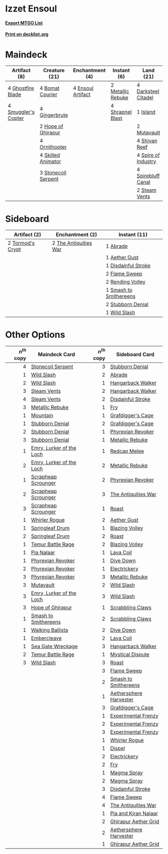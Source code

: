 # Izzet Ensoul

#### [Export MTGO List](../collection/Izzet%20Ensoul/Izzet%20Ensoul.txt)
#### [Print on decklist.org](http://decklist.org/?deckmain=4%09Bomat%20Courier%0A4%09Darksteel%20Citadel%0A4%09Ensoul%20Artifact%0A4%09Ghostfire%20Blade%0A4%09Gingerbrute%0A2%09Hope%20of%20Ghirapur%0A1%09Island%0A2%09Metallic%20Rebuke%0A2%09Mutavault%0A4%09Ornithopter%0A4%09Shivan%20Reef%0A4%09Shrapnel%20Blast%0A4%09Skilled%20Animator%0A4%09Smuggler's%20Copter%0A4%09Spire%20of%20Industry%0A4%09Spirebluff%20Canal%0A2%09Steam%20Vents%0A3%09Stonecoil%20Serpent&deckside=1%09Abrade%0A1%09Aether%20Gust%0A1%09Disdainful%20Stroke%0A2%09Flame%20Sweep%0A2%09Rending%20Volley%0A1%09Smash%20to%20Smithereens%0A2%09Stubborn%20Denial%0A2%09The%20Antiquities%20War%0A2%09Tormod's%20Crypt%0A1%09Wild%20Slash)
# Maindeck

|                                         Artifact (8)                                         |                                        Creature (21)                                         |                                      Enchantment (4)                                       |                                        Instant (6)                                         |                                          Land (21)                                           |
|----------------------------------------------------------------------------------------------|----------------------------------------------------------------------------------------------|--------------------------------------------------------------------------------------------|--------------------------------------------------------------------------------------------|----------------------------------------------------------------------------------------------|
|4 [Ghostfire Blade](http://gatherer.wizards.com/Pages/Card/Details.aspx?multiverseid=386545)  |4 [Bomat Courier](http://gatherer.wizards.com/Pages/Card/Details.aspx?multiverseid=417772)    |4 [Ensoul Artifact](http://gatherer.wizards.com/Pages/Card/Details.aspx?multiverseid=383232)|2 [Metallic Rebuke](http://gatherer.wizards.com/Pages/Card/Details.aspx?multiverseid=423706)|4 [Darksteel Citadel](http://gatherer.wizards.com/Pages/Card/Details.aspx?multiverseid=389479)|
|4 [Smuggler's Copter](http://gatherer.wizards.com/Pages/Card/Details.aspx?multiverseid=417808)|4 [Gingerbrute](http://gatherer.wizards.com/Pages/Card/Details.aspx?multiverseid=473181)      |                                                                                            |4 [Shrapnel Blast](http://gatherer.wizards.com/Pages/Card/Details.aspx?multiverseid=442784) |1 [Island](http://gatherer.wizards.com/Pages/Card/Details.aspx?multiverseid=439857)           |
|                                                                                              |2 [Hope of Ghirapur](http://gatherer.wizards.com/Pages/Card/Details.aspx?multiverseid=423821) |                                                                                            |                                                                                            |2 [Mutavault](http://gatherer.wizards.com/Pages/Card/Details.aspx?multiverseid=370733)        |
|                                                                                              |4 [Ornithopter](http://gatherer.wizards.com/Pages/Card/Details.aspx?multiverseid=129665)      |                                                                                            |                                                                                            |4 [Shivan Reef](http://gatherer.wizards.com/Pages/Card/Details.aspx?multiverseid=129731)      |
|                                                                                              |4 [Skilled Animator](http://gatherer.wizards.com/Pages/Card/Details.aspx?multiverseid=447209) |                                                                                            |                                                                                            |4 [Spire of Industry](http://gatherer.wizards.com/Pages/Card/Details.aspx?multiverseid=423851)|
|                                                                                              |3 [Stonecoil Serpent](http://gatherer.wizards.com/Pages/Card/Details.aspx?multiverseid=473197)|                                                                                            |                                                                                            |4 [Spirebluff Canal](http://gatherer.wizards.com/Pages/Card/Details.aspx?multiverseid=417822) |
|                                                                                              |                                                                                              |                                                                                            |                                                                                            |2 [Steam Vents](http://gatherer.wizards.com/Pages/Card/Details.aspx?multiverseid=405109)      |


# Sideboard

|                                       Artifact (2)                                        |                                        Enchantment (2)                                         |                                          Instant (11)                                           |
|-------------------------------------------------------------------------------------------|------------------------------------------------------------------------------------------------|-------------------------------------------------------------------------------------------------|
|2 [Tormod's Crypt](http://gatherer.wizards.com/Pages/Card/Details.aspx?multiverseid=389723)|2 [The Antiquities War](http://gatherer.wizards.com/Pages/Card/Details.aspx?multiverseid=442930)|1 [Abrade](http://gatherer.wizards.com/Pages/Card/Details.aspx?multiverseid=430772)              |
|                                                                                           |                                                                                                |1 [Aether Gust](http://gatherer.wizards.com/Pages/Card/Details.aspx?multiverseid=466796)         |
|                                                                                           |                                                                                                |1 [Disdainful Stroke](http://gatherer.wizards.com/Pages/Card/Details.aspx?multiverseid=420705)   |
|                                                                                           |                                                                                                |2 [Flame Sweep](http://gatherer.wizards.com/Pages/Card/Details.aspx?multiverseid=466893)         |
|                                                                                           |                                                                                                |2 [Rending Volley](http://gatherer.wizards.com/Pages/Card/Details.aspx?multiverseid=394663)      |
|                                                                                           |                                                                                                |1 [Smash to Smithereens](http://gatherer.wizards.com/Pages/Card/Details.aspx?multiverseid=397795)|
|                                                                                           |                                                                                                |2 [Stubborn Denial](http://gatherer.wizards.com/Pages/Card/Details.aspx?multiverseid=386673)     |
|                                                                                           |                                                                                                |1 [Wild Slash](http://gatherer.wizards.com/Pages/Card/Details.aspx?multiverseid=391959)          |


# Other Options

|*n*<sup>th</sup> copy|                                           Maindeck Card                                           |*n*<sup>th</sup> copy|                                         Sideboard Card                                          |
|--------------------:|---------------------------------------------------------------------------------------------------|--------------------:|-------------------------------------------------------------------------------------------------|
|                    4|[Stonecoil Serpent](http://gatherer.wizards.com/Pages/Card/Details.aspx?multiverseid=473197)       |                    3|[Stubborn Denial](http://gatherer.wizards.com/Pages/Card/Details.aspx?multiverseid=386673)       |
|                    1|[Wild Slash](http://gatherer.wizards.com/Pages/Card/Details.aspx?multiverseid=391959)              |                    2|[Abrade](http://gatherer.wizards.com/Pages/Card/Details.aspx?multiverseid=430772)                |
|                    2|[Wild Slash](http://gatherer.wizards.com/Pages/Card/Details.aspx?multiverseid=391959)              |                    1|[Hangarback Walker](http://gatherer.wizards.com/Pages/Card/Details.aspx?multiverseid=420600)     |
|                    3|[Steam Vents](http://gatherer.wizards.com/Pages/Card/Details.aspx?multiverseid=405109)             |                    2|[Hangarback Walker](http://gatherer.wizards.com/Pages/Card/Details.aspx?multiverseid=420600)     |
|                    4|[Steam Vents](http://gatherer.wizards.com/Pages/Card/Details.aspx?multiverseid=405109)             |                    2|[Disdainful Stroke](http://gatherer.wizards.com/Pages/Card/Details.aspx?multiverseid=420705)     |
|                    3|[Metallic Rebuke](http://gatherer.wizards.com/Pages/Card/Details.aspx?multiverseid=423706)         |                    1|[Fry](http://gatherer.wizards.com/Pages/Card/Details.aspx?multiverseid=466894)                   |
|                    1|[Mountain](http://gatherer.wizards.com/Pages/Card/Details.aspx?multiverseid=439859)                |                    1|[Grafdigger's Cage](http://gatherer.wizards.com/Pages/Card/Details.aspx?multiverseid=278452)     |
|                    1|[Stubborn Denial](http://gatherer.wizards.com/Pages/Card/Details.aspx?multiverseid=386673)         |                    2|[Grafdigger's Cage](http://gatherer.wizards.com/Pages/Card/Details.aspx?multiverseid=278452)     |
|                    2|[Stubborn Denial](http://gatherer.wizards.com/Pages/Card/Details.aspx?multiverseid=386673)         |                    1|[Phyrexian Revoker](http://gatherer.wizards.com/Pages/Card/Details.aspx?multiverseid=383343)     |
|                    3|[Stubborn Denial](http://gatherer.wizards.com/Pages/Card/Details.aspx?multiverseid=386673)         |                    1|[Metallic Rebuke](http://gatherer.wizards.com/Pages/Card/Details.aspx?multiverseid=423706)       |
|                    1|[Emry, Lurker of the Loch](http://gatherer.wizards.com/Pages/Card/Details.aspx?multiverseid=473005)|                    1|[Redcap Melee](http://gatherer.wizards.com/Pages/Card/Details.aspx?multiverseid=473097)          |
|                    2|[Emry, Lurker of the Loch](http://gatherer.wizards.com/Pages/Card/Details.aspx?multiverseid=473005)|                    2|[Metallic Rebuke](http://gatherer.wizards.com/Pages/Card/Details.aspx?multiverseid=423706)       |
|                    1|[Scrapheap Scrounger](http://gatherer.wizards.com/Pages/Card/Details.aspx?multiverseid=417804)     |                    2|[Phyrexian Revoker](http://gatherer.wizards.com/Pages/Card/Details.aspx?multiverseid=383343)     |
|                    2|[Scrapheap Scrounger](http://gatherer.wizards.com/Pages/Card/Details.aspx?multiverseid=417804)     |                    3|[The Antiquities War](http://gatherer.wizards.com/Pages/Card/Details.aspx?multiverseid=442930)   |
|                    3|[Scrapheap Scrounger](http://gatherer.wizards.com/Pages/Card/Details.aspx?multiverseid=417804)     |                    1|[Roast](http://gatherer.wizards.com/Pages/Card/Details.aspx?multiverseid=394667)                 |
|                    1|[Whirler Rogue](http://gatherer.wizards.com/Pages/Card/Details.aspx?multiverseid=451066)           |                    2|[Aether Gust](http://gatherer.wizards.com/Pages/Card/Details.aspx?multiverseid=466796)           |
|                    1|[Springleaf Drum](http://gatherer.wizards.com/Pages/Card/Details.aspx?multiverseid=378534)         |                    1|[Blazing Volley](http://gatherer.wizards.com/Pages/Card/Details.aspx?multiverseid=426821)        |
|                    2|[Springleaf Drum](http://gatherer.wizards.com/Pages/Card/Details.aspx?multiverseid=378534)         |                    2|[Roast](http://gatherer.wizards.com/Pages/Card/Details.aspx?multiverseid=394667)                 |
|                    1|[Temur Battle Rage](http://gatherer.wizards.com/Pages/Card/Details.aspx?multiverseid=391940)       |                    2|[Blazing Volley](http://gatherer.wizards.com/Pages/Card/Details.aspx?multiverseid=426821)        |
|                    1|[Pia Nalaar](http://gatherer.wizards.com/Pages/Card/Details.aspx?multiverseid=417697)              |                    1|[Lava Coil](http://gatherer.wizards.com/Pages/Card/Details.aspx?multiverseid=452858)             |
|                    1|[Phyrexian Revoker](http://gatherer.wizards.com/Pages/Card/Details.aspx?multiverseid=383343)       |                    1|[Dive Down](http://gatherer.wizards.com/Pages/Card/Details.aspx?multiverseid=435205)             |
|                    2|[Phyrexian Revoker](http://gatherer.wizards.com/Pages/Card/Details.aspx?multiverseid=383343)       |                    1|[Electrickery](http://gatherer.wizards.com/Pages/Card/Details.aspx?multiverseid=456219)          |
|                    3|[Phyrexian Revoker](http://gatherer.wizards.com/Pages/Card/Details.aspx?multiverseid=383343)       |                    3|[Metallic Rebuke](http://gatherer.wizards.com/Pages/Card/Details.aspx?multiverseid=423706)       |
|                    3|[Mutavault](http://gatherer.wizards.com/Pages/Card/Details.aspx?multiverseid=370733)               |                    2|[Wild Slash](http://gatherer.wizards.com/Pages/Card/Details.aspx?multiverseid=391959)            |
|                    3|[Emry, Lurker of the Loch](http://gatherer.wizards.com/Pages/Card/Details.aspx?multiverseid=473005)|                    3|[Wild Slash](http://gatherer.wizards.com/Pages/Card/Details.aspx?multiverseid=391959)            |
|                    3|[Hope of Ghirapur](http://gatherer.wizards.com/Pages/Card/Details.aspx?multiverseid=423821)        |                    1|[Scrabbling Claws](http://gatherer.wizards.com/Pages/Card/Details.aspx?multiverseid=451173)      |
|                    1|[Smash to Smithereens](http://gatherer.wizards.com/Pages/Card/Details.aspx?multiverseid=397795)    |                    2|[Scrabbling Claws](http://gatherer.wizards.com/Pages/Card/Details.aspx?multiverseid=451173)      |
|                    1|[Walking Ballista](http://gatherer.wizards.com/Pages/Card/Details.aspx?multiverseid=423848)        |                    2|[Dive Down](http://gatherer.wizards.com/Pages/Card/Details.aspx?multiverseid=435205)             |
|                    1|[Embercleave](http://gatherer.wizards.com/Pages/Card/Details.aspx?multiverseid=473082)             |                    2|[Lava Coil](http://gatherer.wizards.com/Pages/Card/Details.aspx?multiverseid=452858)             |
|                    1|[Sea Gate Wreckage](http://gatherer.wizards.com/Pages/Card/Details.aspx?multiverseid=407687)       |                    3|[Hangarback Walker](http://gatherer.wizards.com/Pages/Card/Details.aspx?multiverseid=420600)     |
|                    2|[Temur Battle Rage](http://gatherer.wizards.com/Pages/Card/Details.aspx?multiverseid=391940)       |                    1|[Mystical Dispute](http://gatherer.wizards.com/Pages/Card/Details.aspx?multiverseid=473020)      |
|                    3|[Wild Slash](http://gatherer.wizards.com/Pages/Card/Details.aspx?multiverseid=391959)              |                    3|[Roast](http://gatherer.wizards.com/Pages/Card/Details.aspx?multiverseid=394667)                 |
|                     |                                                                                                   |                    3|[Flame Sweep](http://gatherer.wizards.com/Pages/Card/Details.aspx?multiverseid=466893)           |
|                     |                                                                                                   |                    2|[Smash to Smithereens](http://gatherer.wizards.com/Pages/Card/Details.aspx?multiverseid=397795)  |
|                     |                                                                                                   |                    1|[Aethersphere Harvester](http://gatherer.wizards.com/Pages/Card/Details.aspx?multiverseid=423809)|
|                     |                                                                                                   |                    3|[Grafdigger's Cage](http://gatherer.wizards.com/Pages/Card/Details.aspx?multiverseid=278452)     |
|                     |                                                                                                   |                    1|[Experimental Frenzy](http://gatherer.wizards.com/Pages/Card/Details.aspx?multiverseid=452849)   |
|                     |                                                                                                   |                    2|[Experimental Frenzy](http://gatherer.wizards.com/Pages/Card/Details.aspx?multiverseid=452849)   |
|                     |                                                                                                   |                    3|[Experimental Frenzy](http://gatherer.wizards.com/Pages/Card/Details.aspx?multiverseid=452849)   |
|                     |                                                                                                   |                    1|[Whirler Rogue](http://gatherer.wizards.com/Pages/Card/Details.aspx?multiverseid=451066)         |
|                     |                                                                                                   |                    1|[Dispel](http://gatherer.wizards.com/Pages/Card/Details.aspx?multiverseid=401858)                |
|                     |                                                                                                   |                    2|[Electrickery](http://gatherer.wizards.com/Pages/Card/Details.aspx?multiverseid=456219)          |
|                     |                                                                                                   |                    2|[Fry](http://gatherer.wizards.com/Pages/Card/Details.aspx?multiverseid=466894)                   |
|                     |                                                                                                   |                    1|[Magma Spray](http://gatherer.wizards.com/Pages/Card/Details.aspx?multiverseid=426843)           |
|                     |                                                                                                   |                    2|[Magma Spray](http://gatherer.wizards.com/Pages/Card/Details.aspx?multiverseid=426843)           |
|                     |                                                                                                   |                    3|[Disdainful Stroke](http://gatherer.wizards.com/Pages/Card/Details.aspx?multiverseid=420705)     |
|                     |                                                                                                   |                    4|[Flame Sweep](http://gatherer.wizards.com/Pages/Card/Details.aspx?multiverseid=466893)           |
|                     |                                                                                                   |                    4|[The Antiquities War](http://gatherer.wizards.com/Pages/Card/Details.aspx?multiverseid=442930)   |
|                     |                                                                                                   |                    1|[Pia and Kiran Nalaar](http://gatherer.wizards.com/Pages/Card/Details.aspx?multiverseid=442783)  |
|                     |                                                                                                   |                    2|[Ghirapur Aether Grid](http://gatherer.wizards.com/Pages/Card/Details.aspx?multiverseid=398517)  |
|                     |                                                                                                   |                    2|[Aethersphere Harvester](http://gatherer.wizards.com/Pages/Card/Details.aspx?multiverseid=423809)|
|                     |                                                                                                   |                    1|[Ghirapur Aether Grid](http://gatherer.wizards.com/Pages/Card/Details.aspx?multiverseid=398517)  |

